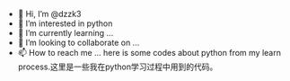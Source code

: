 - 👋 Hi, I’m @dzzk3
- 👀 I’m interested in python
- 🌱 I’m currently learning ...
- 💞️ I’m looking to collaborate on ...
- 📫 How to reach me ...
here is some codes about python from my learn process.这里是一些我在python学习过程中用到的代码。
<!---
dzzk3/dzzk3 is a ✨ special ✨ repository because its `README.md` (this file) appears on your GitHub profile.
You can click the Preview link to take a look at your changes.
--->

